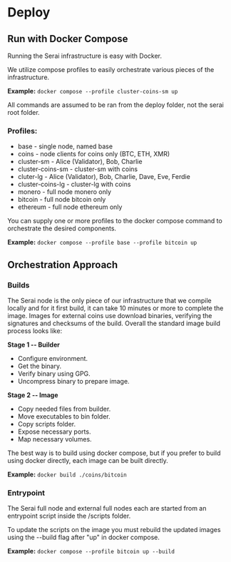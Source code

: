 # Deploy
## Run with Docker Compose
Running the Serai infrastructure is easy with Docker.

We utilize compose profiles to easily orchestrate various pieces of the infrastructure.

**Example:** `docker compose --profile cluster-coins-sm up`

All commands are assumed to be ran from the deploy folder, not the serai root folder.

### Profiles:
* base - single node, named base
* coins - node clients for coins only (BTC, ETH, XMR)
* cluster-sm - Alice (Validator), Bob, Charlie
* cluster-coins-sm - cluster-sm with coins
* cluter-lg - Alice (Validator), Bob, Charlie, Dave, Eve, Ferdie
* cluster-coins-lg - cluster-lg with coins
* monero - full node monero only
* bitcoin - full node bitcoin only
* ethereum - full node ethereum only

You can supply one or more profiles to the docker compose command to orchestrate the desired components.

**Example:** `docker compose --profile base --profile bitcoin up`

## Orchestration Approach
### Builds
The Serai node is the only piece of our infrastructure that we compile locally and for it first build, it can take 10 minutes or more to complete the image. Images for external coins use download binaries, verifying the signatures and checksums of the build. Overall the standard image build process looks like:

**Stage 1 -- Builder**
* Configure environment.
* Get the binary.
* Verify binary using GPG.
* Uncompress binary to prepare image.

**Stage 2 -- Image**
* Copy needed files from builder.
* Move executables to bin folder.
* Copy scripts folder.
* Expose necessary ports.
* Map necessary volumes.

The best way is to build using docker compose, but if you prefer to build using docker directly, each image can be built directly.

**Example:** `docker build ./coins/bitcoin`

### Entrypoint
The Serai full node and external full nodes each are started from an entrypoint script inside the /scripts folder.

To update the scripts on the image you must rebuild the updated images using the --build flag after "up" in docker compose.

**Example:** `docker compose --profile bitcoin up --build`
